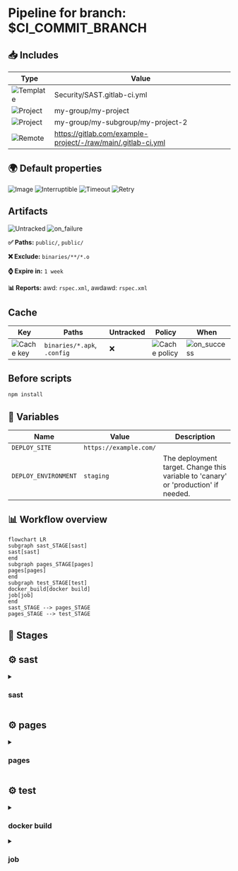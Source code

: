# Pipeline for branch: $CI_COMMIT_BRANCH
## 📥 Includes
| Type | Value |
| --- | --- |
| ![Template](https://img.shields.io/badge/-template-green) | Security/SAST.gitlab-ci.yml |
| ![Project](https://img.shields.io/badge/-project-green) | my-group/my-project |
| ![Project](https://img.shields.io/badge/-project-green) | my-group/my-subgroup/my-project-2 |
| ![Remote](https://img.shields.io/badge/-remote-green) | https://gitlab.com/example-project/-/raw/main/.gitlab-ci.yml |

## 🌍 Default properties
![Image](https://img.shields.io/badge/Image-ruby:3.0-blue)  ![Interruptible](https://img.shields.io/badge/-Interruptible-red) ![Timeout](https://img.shields.io/badge/Timeout-3_hours_30_minutes-orange) ![Retry](https://img.shields.io/badge/Retry-2-blue) 
## Artifacts
![Untracked](https://img.shields.io/badge/-Untracked-orange) ![on_failure](https://img.shields.io/badge/-on__failure-red) 

**✅ Paths:** `public/`, `public/`

**❌ Exclude:** `binaries/**/*.o`

**⌚ Expire in:** `1 week`

**📊 Reports:** awd: `rspec.xml`, awdawd: `rspec.xml`

## Cache
| Key | Paths | Untracked | Policy | When |
| --- | --- | --- | --- | --- |
| ![Cache key](https://img.shields.io/badge/Cache_key-binaries--cache-blue) | `binaries/*.apk`, `.config` | ❌ | ![Cache policy](https://img.shields.io/badge/Cache_policy-pull--push-blue) | ![on_success](https://img.shields.io/badge/-on__success-green) |
## Before scripts
```bash
npm install
```

## 📑 Variables

| Name | Value | Description |
|------|-------|-------------|
| `DEPLOY_SITE` | `https://example.com/` |  |
| `DEPLOY_ENVIRONMENT` | `staging` | The deployment target. Change this variable to 'canary' or 'production' if needed. |

## 📊 Workflow overview
```mermaid
flowchart LR
subgraph sast_STAGE[sast]
sast[sast]
end
subgraph pages_STAGE[pages]
pages[pages]
end
subgraph test_STAGE[test]
docker_build[docker build]
job[job]
end
sast_STAGE --> pages_STAGE
pages_STAGE --> test_STAGE

```
## 📃 Stages
## ⚙️ sast

<details>
<summary><h3>sast</h3></summary>







</details>

## ⚙️ pages

<details>
<summary><h3>pages</h3></summary>

![Image](https://img.shields.io/badge/Image-node:lts-blue) 
#### Before Scripts
```bash
npm install
```
#### Scripts
```bash
npm run build
rm -r public/
cp -r build/ public/
echo $CI_PAGES_URL
```


#### Artifacts
![Untracked](https://img.shields.io/badge/-Untracked-orange) ![on_failure](https://img.shields.io/badge/-on__failure-red) 

**✅ Paths:** `public/`, `public/`

**❌ Exclude:** `binaries/**/*.o`

**⌚ Expire in:** `1 week`

**📊 Reports:** awd: `rspec.xml`, awdawd: `rspec.xml`



#### Rules

| When | Condition | Allow failure | Variables | Changes | Exists |
|------|-----------|------------| ----- | ----- | ----- |
| ![on_success](https://img.shields.io/badge/-on__success-green) | `$CI_COMMIT_REF_NAME == "main"` | ❌ |  |  |  |
| ![on_success](https://img.shields.io/badge/-on__success-green) | `$CI_COMMIT_REF_NAME == "main"` | ❌ |  |  |  |


#### environment
  * name: `production`
* kubernetes:
	* namespace: `production`
	* deployment: `website`
	* service: `website`



#### needs
  * project: `namespace/group/project-name`
* job: `build-1`
* ref: `main`


* project: `namespace/group/project-name-2`
* job: `build-2`
* ref: `main`



</details>

## ⚙️ test

<details>
<summary><h3>docker build</h3></summary>



#### Scripts
```bash
docker build -t my-image:$CI_COMMIT_REF_SLUG .
```



#### Rules

| When | Condition | Allow failure | Variables | Changes | Exists |
|------|-----------|------------| ----- | ----- | ----- |
| ![on_success](https://img.shields.io/badge/-on__success-green) | `$CI_PIPELINE_SOURCE == "merge_request_event"` | ❌ |  | Dockerfile • Dockerfile |  |

</details>


<details>
<summary><h3>job</h3></summary>



#### Scripts
```bash
echo "Run script with $DEPLOY_VARIABLE as an argument"
echo "Run another script if $IS_A_FEATURE exists"
```

#### Variables

        
| Name | Value | Description |
|------|-------|-------------|
| `DEPLOY_VARIABLE` | `default-deploy` |  |


#### coverage
  /Code coverage: \d+\.\d+/

#### Rules

| When | Condition | Allow failure | Variables | Changes | Exists |
|------|-----------|------------| ----- | ----- | ----- |
| ![manual](https://img.shields.io/badge/-manual-purple) | `$CI_COMMIT_REF_NAME == $CI_DEFAULT_BRANCH` | ❌ | DEPLOY_VARIABLE: deploy-production | Dockerfile |  |
| ![never](https://img.shields.io/badge/-never-red) | `$CI_COMMIT_REF_NAME =~ /feature/` | ❌ | IS_A_FEATURE: true | Dockerfile |  |
| ![on_success](https://img.shields.io/badge/-on__success-green) | `-` | ❌ |  |  | Dockerfile |

</details>
